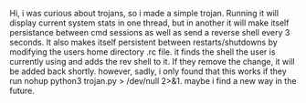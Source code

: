 Hi, i was curious about trojans, so i made a simple trojan. Running it will display current system stats in one thread, but in another it will make itself persistance between cmd sessions as well as
send a reverse shell every 3 seconds. It also makes itself persistent between restarts/shutdowns by modifying the users home directory .rc file. it finds the shell
the user is currently using and adds the rev shell to it. If they remove the change, it will be added back shortly.
however, sadly, i only found that this works if they run nohup python3 trojan.py > /dev/null 2>&1.
maybe i find a new way in the future.

